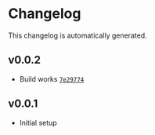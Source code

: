 # Changelog

This changelog is automatically generated.

## v0.0.2

- Build works [`7e29774`](../../commit/7e2977467681985602e06598f46f30d72bebaadc)

## v0.0.1

- Initial setup

